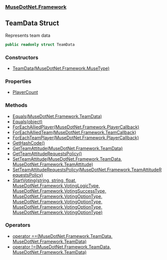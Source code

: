 ### [MuseDotNet.Framework](./MuseDotNet-Framework.md 'MuseDotNet.Framework')
## TeamData Struct
Represents team data  
```csharp
public readonly struct TeamData
```
### Constructors
- [TeamData(MuseDotNet.Framework.MuseType)](./TeamData-TeamData(MuseType).md 'MuseDotNet.Framework.TeamData.TeamData(MuseDotNet.Framework.MuseType)')
### Properties
- [PlayerCount](./TeamData-PlayerCount.md 'MuseDotNet.Framework.TeamData.PlayerCount')
### Methods
- [Equals(MuseDotNet.Framework.TeamData)](./TeamData-Equals(TeamData).md 'MuseDotNet.Framework.TeamData.Equals(MuseDotNet.Framework.TeamData)')
- [Equals(object)](./TeamData-Equals(object).md 'MuseDotNet.Framework.TeamData.Equals(object)')
- [ForEachAlliedPlayer(MuseDotNet.Framework.PlayerCallback)](./TeamData-ForEachAlliedPlayer(PlayerCallback).md 'MuseDotNet.Framework.TeamData.ForEachAlliedPlayer(MuseDotNet.Framework.PlayerCallback)')
- [ForEachAlliedTeam(MuseDotNet.Framework.TeamCallback)](./TeamData-ForEachAlliedTeam(TeamCallback).md 'MuseDotNet.Framework.TeamData.ForEachAlliedTeam(MuseDotNet.Framework.TeamCallback)')
- [ForEachTeamPlayer(MuseDotNet.Framework.PlayerCallback)](./TeamData-ForEachTeamPlayer(PlayerCallback).md 'MuseDotNet.Framework.TeamData.ForEachTeamPlayer(MuseDotNet.Framework.PlayerCallback)')
- [GetHashCode()](./TeamData-GetHashCode().md 'MuseDotNet.Framework.TeamData.GetHashCode()')
- [GetTeamAttitude(MuseDotNet.Framework.TeamData)](./TeamData-GetTeamAttitude(TeamData).md 'MuseDotNet.Framework.TeamData.GetTeamAttitude(MuseDotNet.Framework.TeamData)')
- [GetTeamAttitudeRequestsPolicy()](./TeamData-GetTeamAttitudeRequestsPolicy().md 'MuseDotNet.Framework.TeamData.GetTeamAttitudeRequestsPolicy()')
- [SetTeamAttitude(MuseDotNet.Framework.TeamData, MuseDotNet.Framework.TeamAttitude)](./TeamData-SetTeamAttitude(TeamData_TeamAttitude).md 'MuseDotNet.Framework.TeamData.SetTeamAttitude(MuseDotNet.Framework.TeamData, MuseDotNet.Framework.TeamAttitude)')
- [SetTeamAttitudeRequestsPolicy(MuseDotNet.Framework.TeamAttitudeRequestsPolicy)](./TeamData-SetTeamAttitudeRequestsPolicy(TeamAttitudeRequestsPolicy).md 'MuseDotNet.Framework.TeamData.SetTeamAttitudeRequestsPolicy(MuseDotNet.Framework.TeamAttitudeRequestsPolicy)')
- [StartVoting(string, string, float, MuseDotNet.Framework.VotingLogicType, MuseDotNet.Framework.VotingSuccessType, MuseDotNet.Framework.VotingOptionType, MuseDotNet.Framework.VotingOptionType, MuseDotNet.Framework.VotingOptionType, MuseDotNet.Framework.VotingOptionType)](./TeamData-StartVoting(string_string_float_VotingLogicType_VotingSuccessType_VotingOptionType_VotingOptionType_VotingOptionType_VotingOptionType).md 'MuseDotNet.Framework.TeamData.StartVoting(string, string, float, MuseDotNet.Framework.VotingLogicType, MuseDotNet.Framework.VotingSuccessType, MuseDotNet.Framework.VotingOptionType, MuseDotNet.Framework.VotingOptionType, MuseDotNet.Framework.VotingOptionType, MuseDotNet.Framework.VotingOptionType)')
### Operators
- [operator ==(MuseDotNet.Framework.TeamData, MuseDotNet.Framework.TeamData)](./TeamData-op_Equality(TeamData_TeamData).md 'MuseDotNet.Framework.TeamData.op_Equality(MuseDotNet.Framework.TeamData, MuseDotNet.Framework.TeamData)')
- [operator !=(MuseDotNet.Framework.TeamData, MuseDotNet.Framework.TeamData)](./TeamData-op_Inequality(TeamData_TeamData).md 'MuseDotNet.Framework.TeamData.op_Inequality(MuseDotNet.Framework.TeamData, MuseDotNet.Framework.TeamData)')

